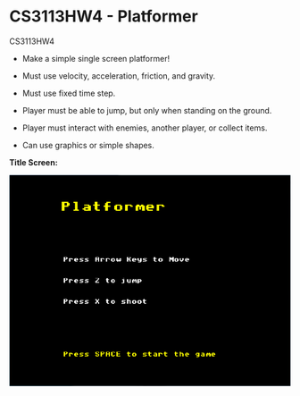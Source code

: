 ﻿CS3113HW4 - Platformer
=========

CS3113HW4

  * Make a simple single screen platformer!

  * Must use velocity, acceleration, friction, and gravity.

  * Must use fixed time step.

  * Player must be able to jump, but only when standing on the ground.

  * Player must interact with enemies, another player, or collect items.

  * Can use graphics or simple shapes.

**Title Screen:**

![Alt text](https://github.com/wheressswaldo/CS3113/blob/master/HW04/Single%20Screen%20Platformer/platformermenu.png?raw=true "Menu")
